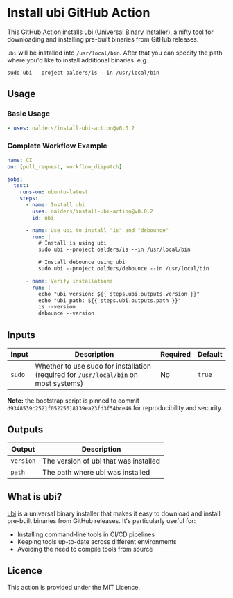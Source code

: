 # Install ubi GitHub Action

This GitHub Action installs [ubi (Universal Binary
Installer)](https://github.com/houseabsolute/ubi), a nifty tool for downloading
and installing pre-built binaries from GitHub releases.

`ubi` will be installed into `/usr/local/bin`. After that you can specify the
path where you'd like to install additional binaries. e.g.

```
sudo ubi --project oalders/is --in /usr/local/bin
```

## Usage

### Basic Usage

```yaml
- uses: oalders/install-ubi-action@v0.0.2
```

### Complete Workflow Example

```yaml
name: CI
on: [pull_request, workflow_dispatch]

jobs:
  test:
    runs-on: ubuntu-latest
    steps:
      - name: Install ubi
        uses: oalders/install-ubi-action@v0.0.2
        id: ubi

      - name: Use ubi to install "is" and "debounce"
        run: |
          # Install is using ubi
          sudo ubi --project oalders/is --in /usr/local/bin

          # Install debounce using ubi
          sudo ubi --project oalders/debounce --in /usr/local/bin

      - name: Verify installations
        run: |
          echo "ubi version: ${{ steps.ubi.outputs.version }}"
          echo "ubi path: ${{ steps.ubi.outputs.path }}"
          is --version
          debounce --version
```

## Inputs

| Input | Description | Required | Default |
|-------|-------------|----------|---------|
| `sudo` | Whether to use sudo for installation (required for `/usr/local/bin` on most systems) | No | `true` |


**Note:** the bootstrap script is pinned to commit
`d9348539c2521f05225618139ea23fd3f54bce46` for reproducibility and security.

## Outputs

| Output | Description |
|--------|-------------|
| `version` | The version of ubi that was installed |
| `path` | The path where ubi was installed |


## What is ubi?

[ubi](https://github.com/houseabsolute/ubi)  is a universal binary installer
that makes it easy to download and install pre-built binaries from GitHub
releases. It's particularly useful for:

- Installing command-line tools in CI/CD pipelines
- Keeping tools up-to-date across different environments
- Avoiding the need to compile tools from source

## Licence

This action is provided under the MIT Licence.
